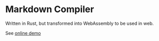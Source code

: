 # Markdown Compiler

Written in Rust, but transformed into WebAssembly to be used in web.

See [online demo](https://github.kricsleo.com/markdown-compiler/markdown-compiler.html)
